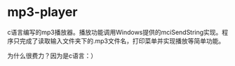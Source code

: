 # mp3-player
c语言编写的mp3播放器。播放功能调用Windows提供的mciSendString实现。程序只完成了读取输入文件夹下的.mp3文件名，打印菜单并实现播放等简单功能。

为什么很费力？因为是c语言：）
